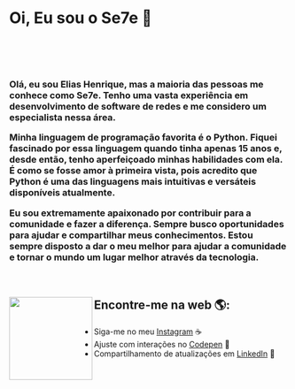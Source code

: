 # Oi, Eu sou o Se7e  🔮

<br>
<br>
<br>

<h3>
Olá, eu sou Elias Henrique, mas a maioria das pessoas me conhece como Se7e. Tenho uma vasta experiência em desenvolvimento de software de redes e me considero um especialista nessa área.

Minha linguagem de programação favorita é o Python. Fiquei fascinado por essa linguagem quando tinha apenas 15 anos e, desde então, tenho aperfeiçoado minhas habilidades com ela. É como se fosse amor à primeira vista, pois acredito que Python é uma das linguagens mais intuitivas e versáteis disponíveis atualmente.

Eu sou extremamente apaixonado por contribuir para a comunidade e fazer a diferença. Sempre busco oportunidades para ajudar e compartilhar meus conhecimentos. Estou sempre disposto a dar o meu melhor para ajudar a comunidade e tornar o mundo um lugar melhor através da tecnologia.

</h3>

<br>

## Encontre-me na web 🌎:<img align="left" width="150" height="150" src="https://user-images.githubusercontent.com/55928280/156580088-ea581c0e-607e-43f1-ab67-f3401902640e.png"></a>
- Siga-me no meu  <a href="https://www.instagram.com/__eliashenrique/">Instagram</a> ☕
- Ajuste com interações no <a href="https://codepen.io/elias-henrique"> Codepen</a> 🏓
- Compartilhamento de atualizações em <a href="https://www.linkedin.com/in/elias-henrique-moreira-167381194/">LinkedIn</a> 💼




